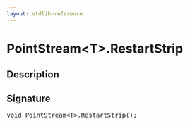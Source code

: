 ```yaml
---
layout: stdlib-reference
---
```


# PointStream\<T\>\.RestartStrip

## Description





## Signature 

<pre>
<span class="code_keyword">void</span> <a href="/stdlib-reference/types/pointstream-05/index" class="code_type">PointStream</a>&lt;<a href="/stdlib-reference/types/pointstream-05/index#typeparam-T" class="code_type">T</a>&gt;.<a href="/stdlib-reference/types/pointstream-05/restartstrip-07">RestartStrip</a>();

</pre>

